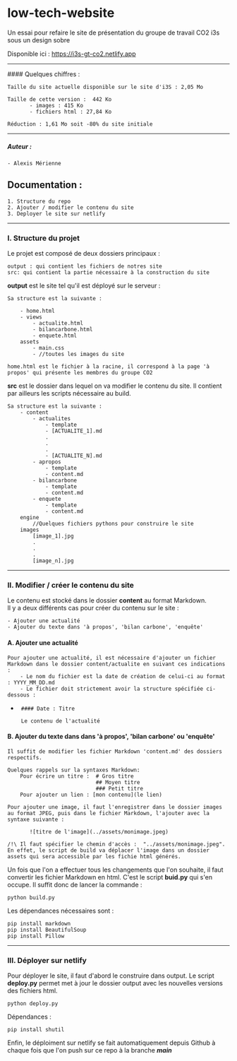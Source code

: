 # low-tech-website
Un essai pour refaire le site de présentation du groupe de travail CO2 i3s sous un design sobre

Disponible ici : https://i3s-gt-co2.netlify.app

<hr>
#### Quelques chiffres : 
    
    Taille du site actuelle disponible sur le site d'i3S : 2,05 Mo
    
    Taille de cette version :  442 Ko
           - images : 415 Ko
           - fichiers html : 27,84 Ko
           
    Réduction : 1,61 Mo soit -80% du site initiale
   
<hr>

##### Auteur :

    - Alexis Mérienne
    
    
## Documentation : 

    1. Structure du repo
    2. Ajouter / modifier le contenu du site
    3. Deployer le site sur netlify
    

<hr>


### I. Structure du projet





Le projet est composé de deux dossiers principaux : 

    output : qui contient les fichiers de notres site
    src: qui contient la partie nécessaire à la construction du site
    
**output** est le site tel qu'il est déployé sur le serveur : 

    Sa structure est la suivante :
    
        - home.html
        - views
            - actualite.html
            - bilancarbone.html
            - enquete.html
        assets 
            - main.css
            - //toutes les images du site
            
    home.html est le fichier à la racine, il correspond à la page 'à propos' qui présente les membres du groupe CO2
    
    
**src** est le dossier dans lequel on va modifier le contenu du site. Il contient par ailleurs les scripts nécessaire au build. 
    
    Sa structure est la suivante : 
        - content
            - actualites
                - template
                - [ACTUALITE_1].md
                .
                .
                .
                - [ACTUALITE_N].md
            - apropos
                - template
                - content.md
            - bilancarbone
                - template
                - content.md
            - enquete
                - template
                - content.md
        engine
            //Quelques fichiers pythons pour construire le site
        images
            [image_1].jpg
            .
            .
            .
            [image_n].jpg
            
 <hr>
 
 

### II. Modifier / créer le contenu du site

Le contenu est stocké dans le dossier **content** au format Markdown.  
Il y a deux différents cas pour créer du contenu sur le site :

    - Ajouter une actualité
    - Ajouter du texte dans 'à propos', 'bilan carbone', 'enquête'
    
#### A. Ajouter une actualité

    Pour ajouter une actualité, il est nécessaire d'ajouter un fichier Markdown dans le dossier content/actualite en suivant ces indications : 
        - Le nom du fichier est la date de création de celui-ci au format : YYYY_MM_DD.md
        - Le fichier doit strictement avoir la structure spécifiée ci-dessous : 
-
       #### Date : Titre
                
       Le contenu de l'actualité
       
#### B. Ajouter du texte dans dans 'à propos', 'bilan carbone' ou 'enquête'

    Il suffit de modifier les fichier Markdown 'content.md' des dossiers respectifs.
    
    Quelques rappels sur la syntaxes Markdown:
        Pour écrire un titre :  # Gros titre
                                ## Moyen titre
                                ### Petit titre
        Pour ajouter un lien : [mon contenu](le lien)
        
    Pour ajouter une image, il faut l'enregistrer dans le dossier images au format JPEG, puis dans le fichier Markdown, l'ajouter avec la syntaxe suivante :
    
           ![titre de l'image](../assets/monimage.jpeg)
           
    /!\ Il faut spécifier le chemin d'accès :  "../assets/monimage.jpeg". En effet, le script de build va déplacer l'image dans un dossier assets qui sera accessible par les fichie html générés. 
    
    
Un fois que l'on a effectuer tous les changements que l'on souhaite, il faut convertir les fichier Markdown en html. C'est le script **buid.py** qui s'en occupe. 
Il suffit donc de lancer la commande : 

    python build.py

Les dépendances nécessaires sont :

    pip install markdown
    pip install BeautifulSoup
    pip install Pillow
    
<hr>


### III. Déployer sur netlify 

Pour déployer le site, il faut d'abord le construire dans output. Le script **deploy.py** permet met à jour le dossier output avec les nouvelles versions des fichiers html. 

    python deploy.py
    
Dépendances : 

    pip install shutil
    
Enfin, le déploiment sur netlify se fait automatiquement depuis Github à chaque fois que l'on push sur ce repo à la branche ***main***
    
